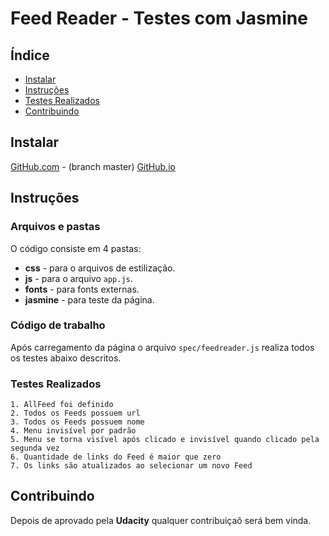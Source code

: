 # Feed Reader -  Testes com Jasmine

## Índice
* [Instalar](#instalar)
* [Instruções](#instruções)
* [Testes Realizados](#testes)
* [Contribuindo](#contribuindo)
  
## Instalar

[GitHub.com](https://github.com/jorgequintanilha017/leitor-feed) - (branch master)
[GitHub.io](https://github.com/jorgequintanilha017/leitor-feed)

## Instruções

### Arquivos e pastas

O código consiste em 4 pastas:
* **css** - para o arquivos de estilização.
* **js** - para o arquivo `app.js`.
* **fonts** - para fonts externas.
* **jasmine** - para teste da página.

### Código de trabalho

Após carregamento da página o arquivo `spec/feedreader.js` realiza todos os testes abaixo descritos.

### Testes Realizados

    1. AllFeed foi definido
    2. Todos os Feeds possuem url
    3. Todos os Feeds possuem nome
    4. Menu invisível por padrão
    5. Menu se torna visível após clicado e invisível quando clicado pela segunda vez
    6. Quantidade de links do Feed é maior que zero
    7. Os links são atualizados ao selecionar um novo Feed

## Contribuindo

Depois de aprovado pela **Udacity** qualquer contribuiçaõ será bem vinda.